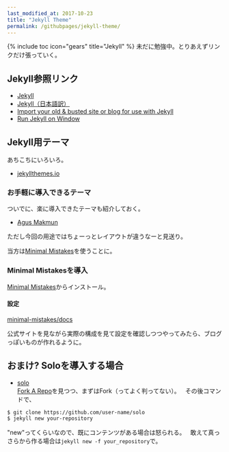 ```yaml
---
last_modified_at: 2017-10-23
title: "Jekyll Theme"
permalink: /githubpages/jekyll-theme/
---
```

{% include toc icon="gears" title="Jekyll" %} 未だに勉強中。とりあえずリンクだけ張っていく。

## Jekyll参照リンク
- [Jekyll](http://jekyllrb.com/)   
- [Jekyll（日本語訳）](http://jekyllrb-ja.github.io/)   
- [Import your old & busted site or blog for use with Jekyll](http://import.jekyllrb.com/)
- [Run Jekyll on Window](http://jekyll-windows.juthilo.com/)

## Jekyll用テーマ
あちこちにいろいろ。   
- [jekyllthemes.io](https://jekyllthemes.io/)  

### お手軽に導入できるテーマ
ついでに、楽に導入できたテーマも紹介しておく。
- [Agus Makmun](https://agusmakmun.github.io/)

ただし今回の用途ではちょーっとレイアウトが違うなーと見送り。

当方は[Minimal Mistakes](https://mmistakes.github.io/minimal-mistakes/)を使うことに。   

### Minimal Mistakesを導入
[Minimal Mistakes](https://mmistakes.github.io/minimal-mistakes/)からインストール。

#### 設定
[minimal-mistakes/docs](https://github.com/mmistakes/minimal-mistakes/tree/master/docs)

公式サイトを見ながら実際の構成を見て設定を確認しつつやってみたら、ブログっぽいものが作れるように。

## おまけ? Soloを導入する場合
- [solo](https://chibicode.github.io/solo/)  
[Fork A Repo](https://help.github.com/articles/fork-a-repo/)を見つつ、まずはFork（ってよく判ってない）。  
その後コマンドで、
```sh
$ git clone https://github.com/user-name/solo
$ jekyll new your-repository
```
"new"ってくらいなので、既にコンテンツがある場合は怒られる。  
敢えて真っさらから作る場合は`jekyll new -f your_repository`で。
